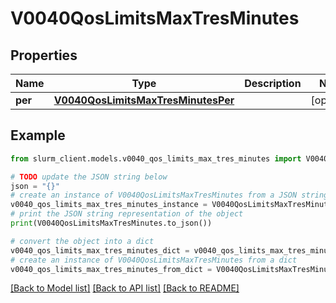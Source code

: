 # V0040QosLimitsMaxTresMinutes


## Properties

Name | Type | Description | Notes
------------ | ------------- | ------------- | -------------
**per** | [**V0040QosLimitsMaxTresMinutesPer**](V0040QosLimitsMaxTresMinutesPer.md) |  | [optional] 

## Example

```python
from slurm_client.models.v0040_qos_limits_max_tres_minutes import V0040QosLimitsMaxTresMinutes

# TODO update the JSON string below
json = "{}"
# create an instance of V0040QosLimitsMaxTresMinutes from a JSON string
v0040_qos_limits_max_tres_minutes_instance = V0040QosLimitsMaxTresMinutes.from_json(json)
# print the JSON string representation of the object
print(V0040QosLimitsMaxTresMinutes.to_json())

# convert the object into a dict
v0040_qos_limits_max_tres_minutes_dict = v0040_qos_limits_max_tres_minutes_instance.to_dict()
# create an instance of V0040QosLimitsMaxTresMinutes from a dict
v0040_qos_limits_max_tres_minutes_from_dict = V0040QosLimitsMaxTresMinutes.from_dict(v0040_qos_limits_max_tres_minutes_dict)
```
[[Back to Model list]](../README.md#documentation-for-models) [[Back to API list]](../README.md#documentation-for-api-endpoints) [[Back to README]](../README.md)


